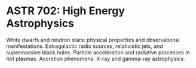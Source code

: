 # ASTR 702: High Energy Astrophysics

White dwarfs and neutron stars: physical properties and observational manifestations. Extragalactic radio sources, relativistic jets, and supermassive black holes. Particle acceleration and radiative processes in hot plasmas. Accretion phenomena. X-ray and gamma-ray astrophysics.